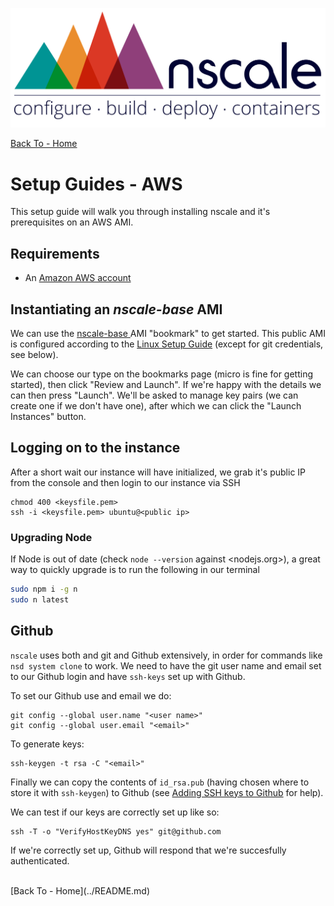 
![nscale](../_imgs/logo.png)

[Back To - Home](../README.md)

# Setup Guides - AWS

This setup guide will walk you through installing nscale and it's prerequisites on an AWS AMI.

## Requirements

* An [Amazon AWS account][AWS-signup]

## Instantiating an _nscale-base_ AMI

We can use the <a href="https://console.aws.amazon.com/ec2/v2/home?region=eu-west-1#LaunchInstanceWizard:ami=ami-a405ded3" target="_blank"> nscale-base </a>
AMI "bookmark" to get started. This public AMI is configured according to the
[Linux Setup Guide][] (except for git credentials, see below).

We can choose our type on the bookmarks page (micro is fine for getting started),
then click "Review and Launch". If we're happy with the details we can then press
"Launch". We'll be asked to manage key pairs (we can create one if we don't have one),
after which we can click the "Launch Instances" button.

## Logging on to the instance

After a short wait our instance will have initialized, we grab it's public IP from
the console and then login to our instance via SSH

```
chmod 400 <keysfile.pem>
ssh -i <keysfile.pem> ubuntu@<public ip>
```

### Upgrading Node

If Node is out of date (check `node --version` against <nodejs.org>),
a great way to quickly upgrade is to run the following in our terminal

```sh
sudo npm i -g n
sudo n latest
```

## Github

`nscale` uses both and git and Github extensively, in order for commands
like `nsd system clone` to work. We need to have the git user name and
email set to our Github login and have `ssh-keys` set up with Github.

To set our Github use and email we do:

```
git config --global user.name "<user name>"
git config --global user.email "<email>"
```

To generate keys:

```
ssh-keygen -t rsa -C "<email>"
```

Finally we can copy the contents of `id_rsa.pub` (having chosen where to store it with `ssh-keygen`) to Github (see [Adding SSH keys to Github][] for help).

We can test if our keys are correctly set up like so:

```
ssh -T -o "VerifyHostKeyDNS yes" git@github.com
```

If we're correctly set up, Github will respond that we're succesfully authenticated.

<br/>
[Back To - Home](../README.md)

[Linux Development Quick Start Guide]: Linux-Development-Quick-Start-Guide
[OS X Development Quick Start Guide]: OS-X-Development-Quick-Start-Guide
[AWS Deployment Quick Start Guide]: AWS-Deployment-Quick-Start-Guide
[Linux Setup Guide]: Linux-Setup-Guide

[AWS-signup]: https://portal.aws.amazon.com/gp/aws/developer/registration/index.html?nc1=h_ct

[Adding SSH keys to Github]: https://help.github.com/articles/generating-ssh-keys#step-3-add-your-ssh-key-to-github
